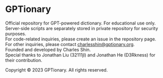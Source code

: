 # GPTionary
Official repository for GPT-powered dictionary. For educational use only.   
Server-side scripts are separately stored in private repository for security purposes.  
For code-related inquiries, please create an issue in the repository page.  
For other inquiries, please contact charlesshin@gptionary.org.  
Founded and developed by Charles Shin.  
Special thanks to Jonathan Liu (32111jl) and Jonathan He (D3Rkness) for their contribution.
  
Copyright © 2023 GPTionary. All rights reserved.
